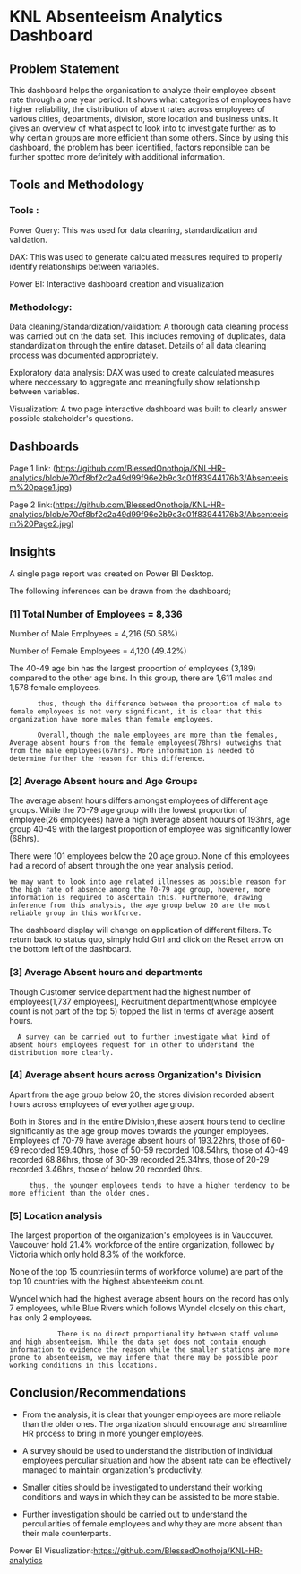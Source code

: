 # KNL Absenteeism Analytics Dashboard


## Problem Statement

This dashboard helps the organisation to analyze their employee absent rate through a one year period. It shows what categories of employees have higher reliability, the distribution of absent rates across employees of various cities, departments, division, store location and business units. It gives an overview of what aspect to look into to investigate further as to why certain groups are more efficient than some others. Since by using this dashboard, the problem has been identified, factors reponsible can be further spotted more definitely with additional information.

## Tools and Methodology
### Tools : 
Power Query: This was used for data cleaning, standardization and validation.

DAX: This was used to generate calculated measures required to properly identify relationships between variables.

Power BI: Interactive dashboard creation and visualization

### Methodology:
Data cleaning/Standardization/validation: A thorough data cleaning process was carried out on the data set. This includes removing of duplicates, data standardization through the entire dataset. Details of all data cleaning process was documented appropriately.

Exploratory data analysis: DAX was used to create calculated measures where neccessary to aggregate and meaningfully show relationship between variables.

Visualization: A two page interactive dashboard was built to clearly answer possible stakeholder's questions.

## Dashboards

Page 1 link: (https://github.com/BlessedOnothoja/KNL-HR-analytics/blob/e70cf8bf2c2a49d99f96e2b9c3c01f83944176b3/Absenteeism%20page1.jpg)

Page 2 link:(https://github.com/BlessedOnothoja/KNL-HR-analytics/blob/e70cf8bf2c2a49d99f96e2b9c3c01f83944176b3/Absenteeism%20Page2.jpg)
 





## Insights

A single page report was created on Power BI Desktop.

The following inferences can be drawn from the dashboard;

### [1] Total Number of Employees = 8,336

   Number of Male Employees = 4,216 (50.58%)

   Number of Female Employees = 4,120 (49.42%)

   
The 40-49 age bin has the largest proportion of employees (3,189) compared to the other age bins. In this group, there are 1,611 males and 1,578 female employees.


           thus, though the difference between the proportion of male to female employees is not very significant, it is clear that this organization have more males than female employees.

           Overall,though the male employees are more than the females, Average absent hours from the female employees(78hrs) outweighs that from the male employees(67hrs). More information is needed to determine further the reason for this difference.
           
### [2] Average Absent hours and Age Groups

 The average absent hours differs amongst employees of different age groups. While the 70-79 age group with the lowest proportion of employee(26 employees) have a high average absent houurs of 193hrs, age group 40-49 with the largest proportion of employee was significantly lower (68hrs).

 There were 101 employees below the 20 age group. None of this employees had a record of absent through the one year analysis period.






    We may want to look into age related illnesses as possible reason for the high rate of absence among the 70-79 age group, however, more information is required to ascertain this. Furthermore, drawing inference from this analysis, the age group below 20 are the most reliable group in this workforce.
  
 
  
  The dashboard display will change on application of different filters. To return back to status quo, simply hold Gtrl and click on the Reset arrow on the bottom left of the dashboard.  
  



 
  
  ### [3] Average Absent hours and departments
  

Though Customer service department had the highest number of employees(1,737 employees), Recruitment department(whose employee count is not part of the top 5) topped the list in terms of average absent hours.

      A survey can be carried out to further investigate what kind of absent hours employees request for in other to understand the distribution more clearly.

 
 ### [4] Average absent hours across Organization's Division
 
 Apart from the age group below 20, the stores division recorded absent hours across employees of everyother age group. 

Both in Stores and in the entire Division,these absent hours tend to decline significantly as the age group moves towards the younger employees. Employees of 70-79 have average absent hours of 193.22hrs, those of 60-69 recorded 159.40hrs, those of 50-59 recorded 108.54hrs, those of 40-49 recorded 68.86hrs, those of 30-39 recorded 25.34hrs, those of 20-29 recorded 3.46hrs, those of below 20 recorded 0hrs.
 
 
 
         thus, the younger employees tends to have a higher tendency to be more efficient than the older ones.

### [5] Location analysis

The largest proportion of the organization's employees is in Vaucouver. Vaucouver hold 21.4% workforce of the entire organization, followed by Victoria which only hold 8.3% of the workforce.

None of the top 15 countries(in terms of workforce volume) are part of the top 10 countries with the highest absenteeism count.

Wyndel which had the highest average absent hours on the record has only 7 employees, while Blue Rivers which follows Wyndel closely on this chart, has only 2 employees.

                There is no direct proportionality between staff volume and high absenteeism. While the data set does not contain enough information to evidence the reason while the smaller stations are more prone to absenteeism, we may infere that there may be possible poor working conditions in this locations.


 
 
## Conclusion/Recommendations
- From the analysis, it is clear that younger employees are more reliable than the older ones. The organization should encourage and streamline HR process to bring in more younger employees.

- A survey should be used to understand the distribution of individual employees perculiar situation and how the absent rate can be effectively managed to maintain organization's productivity.

- Smaller cities should be investigated to understand their working conditions and ways in which they can be assisted to be more stable.
- Further investigation should be carried out to understand the perculiarities of female employees and why they are more absent than their male counterparts.

Power BI Visualization:https://github.com/BlessedOnothoja/KNL-HR-analytics
